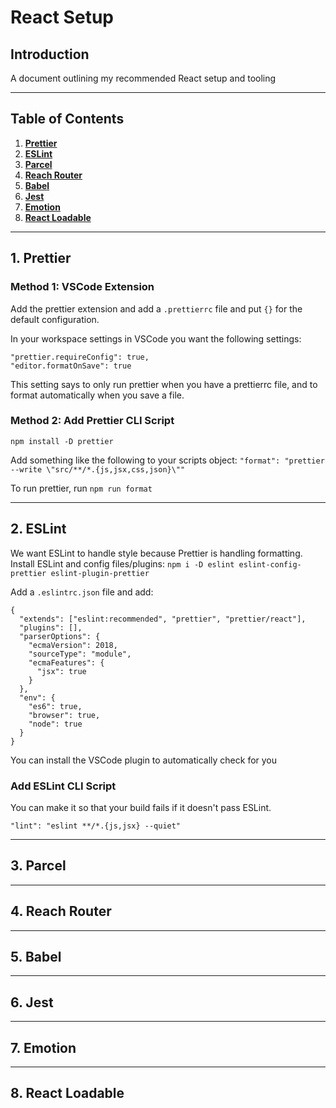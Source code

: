 # React Setup

## Introduction
A document outlining my recommended React setup and tooling

---

## Table of Contents

1. **[Prettier](#1-prettier)**
2. **[ESLint](#2-eslint)**
3. **[Parcel](#3-parcel)**
4. **[Reach Router](#4-reach-router)**
5. **[Babel](#5-babel)**
6. **[Jest](#6-jest)**
7. **[Emotion](#7-emotion)**
8. **[React Loadable](#8-react-loadable)**


---

## 1. Prettier

### Method 1: VSCode Extension
Add the prettier extension and add a `.prettierrc` file and put `{}` for the default configuration. 

In your workspace settings in VSCode you want the following settings:
```
"prettier.requireConfig": true,
"editor.formatOnSave": true
```
This setting says to only run prettier when you have a prettierrc file, and to format automatically when you save a file. 

### Method 2: Add Prettier CLI Script
`npm install -D prettier`

Add something like the following to your scripts object:
`"format": "prettier --write \"src/**/*.{js,jsx,css,json}\""`

To run prettier, run `npm run format`

---

## 2. ESLint

We want ESLint to handle style because Prettier is handling formatting. 
Install ESLint and config files/plugins:
`npm i -D eslint eslint-config-prettier eslint-plugin-prettier`



Add a `.eslintrc.json` file and add:
```
{
  "extends": ["eslint:recommended", "prettier", "prettier/react"],
  "plugins": [],
  "parserOptions": {
    "ecmaVersion": 2018,
    "sourceType": "module",
    "ecmaFeatures": {
      "jsx": true
    }
  },
  "env": {
    "es6": true,
    "browser": true,
    "node": true
  }
}
```

You can install the VSCode plugin to automatically check for you

### Add ESLint CLI Script
You can make it so that your build fails if it doesn't pass ESLint.

`"lint": "eslint **/*.{js,jsx} --quiet"`

---

## 3. Parcel

---

## 4. Reach Router

---

## 5. Babel

---

## 6. Jest

---

## 7. Emotion

---

## 8. React Loadable
